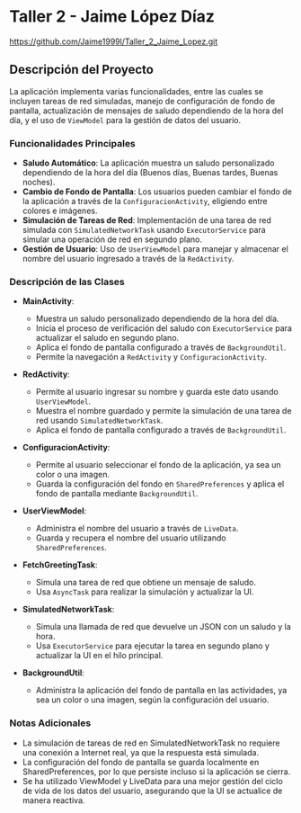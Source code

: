# Taller 2 - Jaime López Díaz

https://github.com/Jaime1999l/Taller_2_Jaime_Lopez.git

## Descripción del Proyecto

La aplicación implementa varias funcionalidades, entre las cuales se incluyen tareas de red simuladas, manejo de configuración de fondo de pantalla, actualización de mensajes de saludo dependiendo de la hora del día, y el uso de `ViewModel` para la gestión de datos del usuario.

### Funcionalidades Principales

- **Saludo Automático**: La aplicación muestra un saludo personalizado dependiendo de la hora del día (Buenos días, Buenas tardes, Buenas noches).
- **Cambio de Fondo de Pantalla**: Los usuarios pueden cambiar el fondo de la aplicación a través de la `ConfiguracionActivity`, eligiendo entre colores e imágenes.
- **Simulación de Tareas de Red**: Implementación de una tarea de red simulada con `SimulatedNetworkTask` usando `ExecutorService` para simular una operación de red en segundo plano.
- **Gestión de Usuario**: Uso de `UserViewModel` para manejar y almacenar el nombre del usuario ingresado a través de la `RedActivity`.

### Descripción de las Clases

- **MainActivity**: 
  - Muestra un saludo personalizado dependiendo de la hora del día.
  - Inicia el proceso de verificación del saludo con `ExecutorService` para actualizar el saludo en segundo plano.
  - Aplica el fondo de pantalla configurado a través de `BackgroundUtil`.
  - Permite la navegación a `RedActivity` y `ConfiguracionActivity`.
  
- **RedActivity**: 
  - Permite al usuario ingresar su nombre y guarda este dato usando `UserViewModel`.
  - Muestra el nombre guardado y permite la simulación de una tarea de red usando `SimulatedNetworkTask`.
  - Aplica el fondo de pantalla configurado a través de `BackgroundUtil`.

- **ConfiguracionActivity**: 
  - Permite al usuario seleccionar el fondo de la aplicación, ya sea un color o una imagen.
  - Guarda la configuración del fondo en `SharedPreferences` y aplica el fondo de pantalla mediante `BackgroundUtil`.

- **UserViewModel**: 
  - Administra el nombre del usuario a través de `LiveData`.
  - Guarda y recupera el nombre del usuario utilizando `SharedPreferences`.

- **FetchGreetingTask**: 
  - Simula una tarea de red que obtiene un mensaje de saludo. 
  - Usa `AsyncTask` para realizar la simulación y actualizar la UI.

- **SimulatedNetworkTask**: 
  - Simula una llamada de red que devuelve un JSON con un saludo y la hora.
  - Usa `ExecutorService` para ejecutar la tarea en segundo plano y actualizar la UI en el hilo principal.

- **BackgroundUtil**: 
  - Administra la aplicación del fondo de pantalla en las actividades, ya sea un color o una imagen, según la configuración del usuario.
 
 ### Notas Adicionales
- La simulación de tareas de red en SimulatedNetworkTask no requiere una conexión a Internet real, ya que la respuesta está simulada.
- La configuración del fondo de pantalla se guarda localmente en SharedPreferences, por lo que persiste incluso si la aplicación se cierra.
- Se ha utilizado ViewModel y LiveData para una mejor gestión del ciclo de vida de los datos del usuario, asegurando que la UI se actualice de manera reactiva.


